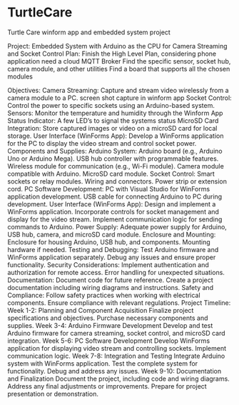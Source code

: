 # TurtleCare
Turtle Care winform app and embedded system project

Project: Embedded System with Arduino as the CPU for Camera Streaming and Socket Control
Plan:
Finish the High Level Plan, considering phone application
need a cloud MQTT Broker 
Find the specific sensor, socket hub, camera module, and other utilities 
Find a board that supports all the chosen modules


Objectives:
Camera Streaming:
Capture and stream video wirelessly from a camera module to a PC.
screen shot capture in winform app
Socket Control:
Control the power to specific sockets using an Arduino-based system.
	Sensors:
Monitor the temperature and humidity through the Winform App
	Status Indicator:
A few LED’s to signal the systems status
MicroSD Card Integration:
Store captured images or video on a microSD card for local storage.
User Interface (WinForms App):
Develop a WinForms application for the PC to display the video stream and control socket power.
Components and Supplies:
Arduino System:
Arduino board (e.g., Arduino Uno or Arduino Mega).
USB hub controller with programmable features.
Wireless module for communication (e.g., Wi-Fi module).
Camera module compatible with Arduino.
MicroSD card module.
Socket Control:
Smart sockets or relay modules.
Wiring and connectors.
Power strip or extension cord.
PC Software Development:
PC with Visual Studio for WinForms application development.
USB cable for connecting Arduino to PC during development.
User Interface (WinForms App):
Design and implement a WinForms application.
Incorporate controls for socket management and display for the video stream.
Implement communication logic for sending commands to Arduino.
Power Supply:
Adequate power supply for Arduino, USB hub, camera, and microSD card module.
Enclosure and Mounting:
Enclosure for housing Arduino, USB hub, and components.
Mounting hardware if needed.
Testing and Debugging:
Test Arduino firmware and WinForms application separately.
Debug any issues and ensure proper functionality.
Security Considerations:
Implement authentication and authorization for remote access.
Error handling for unexpected situations.
Documentation:
Document code for future reference.
Create a project documentation including wiring diagrams and instructions.
Safety and Compliance:
Follow safety practices when working with electrical components.
Ensure compliance with relevant regulations.
Project Timeline:
Week 1-2: Planning and Component Acquisition
Finalize project specifications and objectives.
Purchase necessary components and supplies.
Week 3-4: Arduino Firmware Development
Develop and test Arduino firmware for camera streaming, socket control, and microSD card integration.
Week 5-6: PC Software Development
Develop WinForms application for displaying video stream and controlling sockets.
Implement communication logic.
Week 7-8: Integration and Testing
Integrate Arduino system with WinForms application.
Test the complete system for functionality.
Debug and address any issues.
Week 9-10: Documentation and Finalization
Document the project, including code and wiring diagrams.
Address any final adjustments or improvements.
Prepare for project presentation or demonstration.

